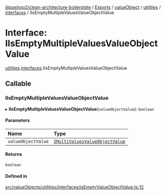 [@pashoo2/clean-architecture-boilerplate](../README.md) / [Exports](../modules.md) / [valueObject](../modules/valueobject.md) / [utilities](../modules/valueobject.utilities.md) / [interfaces](../modules/valueobject.utilities.interfaces.md) / IIsEmptyMultipleValuesValueObjectValue

# Interface: IIsEmptyMultipleValuesValueObjectValue

[utilities](../modules/valueobject.utilities.md).[interfaces](../modules/valueobject.utilities.interfaces.md).IIsEmptyMultipleValuesValueObjectValue

## Callable

### IIsEmptyMultipleValuesValueObjectValue

▸ **IIsEmptyMultipleValuesValueObjectValue**(`valueObjectValue`): `boolean`

#### Parameters

| Name | Type |
| :------ | :------ |
| `valueObjectValue` | [`IMultiValuesValueObjectValue`](valueobject.interfaces.imultivaluesvalueobjectvalue.md) |

#### Returns

`boolean`

#### Defined in

[src/valueObjects/utilities/interfaces/isEmptyValueObjectValue.ts:12](https://github.com/pashoo2/clean-architecture-boilerplate/blob/4202db5/src/valueObjects/utilities/interfaces/isEmptyValueObjectValue.ts#L12)
